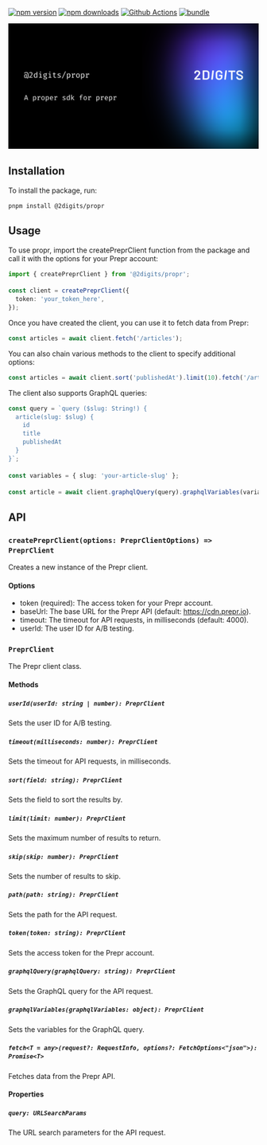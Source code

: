 [![npm version][npm-version-src]][npm-version-href]
[![npm downloads][npm-downloads-src]][npm-downloads-href]
[![Github Actions][github-actions-src]][github-actions-href]
[![bundle][bundle-src]][bundle-href]

![propr](.github/banner.svg)

## Installation

To install the package, run:

```bash
pnpm install @2digits/propr
```

## Usage

To use propr, import the createPreprClient function from the package and call it with the options for your Prepr account:

```typescript
import { createPreprClient } from '@2digits/propr';

const client = createPreprClient({
  token: 'your_token_here',
});
```

Once you have created the client, you can use it to fetch data from Prepr:

```typescript
const articles = await client.fetch('/articles');
```

You can also chain various methods to the client to specify additional options:

```typescript
const articles = await client.sort('publishedAt').limit(10).fetch('/articles');
```

The client also supports GraphQL queries:

```typescript
const query = `query ($slug: String!) {
  article(slug: $slug) {
    id
    title
    publishedAt
  }
}`;

const variables = { slug: 'your-article-slug' };

const article = await client.graphqlQuery(query).graphqlVariables(variables).fetch();
```

## API

### `createPreprClient(options: PreprClientOptions) => PreprClient`

Creates a new instance of the Prepr client.

#### Options

- token (required): The access token for your Prepr account.
- baseUrl: The base URL for the Prepr API (default: https://cdn.prepr.io).
- timeout: The timeout for API requests, in milliseconds (default: 4000).
- userId: The user ID for A/B testing.

### `PreprClient`

The Prepr client class.

#### Methods

##### `userId(userId: string | number): PreprClient`

Sets the user ID for A/B testing.

##### `timeout(milliseconds: number): PreprClient`

Sets the timeout for API requests, in milliseconds.

##### `sort(field: string): PreprClient`

Sets the field to sort the results by.

##### `limit(limit: number): PreprClient`

Sets the maximum number of results to return.

##### `skip(skip: number): PreprClient`

Sets the number of results to skip.

##### `path(path: string): PreprClient`

Sets the path for the API request.

##### `token(token: string): PreprClient`

Sets the access token for the Prepr account.

##### `graphqlQuery(graphqlQuery: string): PreprClient`

Sets the GraphQL query for the API request.

##### `graphqlVariables(graphqlVariables: object): PreprClient`

Sets the variables for the GraphQL query.

##### `fetch<T = any>(request?: RequestInfo, options?: FetchOptions<"json">): Promise<T>`

Fetches data from the Prepr API.

#### Properties

##### `query: URLSearchParams`

The URL search parameters for the API request.

<!-- Badges -->

[npm-version-src]: https://img.shields.io/npm/v/@2digits/propr?style=flat-square
[npm-version-href]: https://npmjs.com/package/@2digits/propr
[npm-downloads-src]: https://img.shields.io/npm/dm/@2digits/propr?style=flat-square
[npm-downloads-href]: https://npmjs.com/package/@2digits/propr
[github-actions-src]: https://img.shields.io/github/actions/workflow/status/2digits-agency/propr/ci.yml?style=flat-square
[github-actions-href]: https://github.com/2digits-agency/propr/actions/workflows/ci.yml
[bundle-src]: https://img.shields.io/bundlephobia/minzip/@2digits/propr?style=flat-square
[bundle-href]: https://bundlephobia.com/result?p=@2digits/propr
